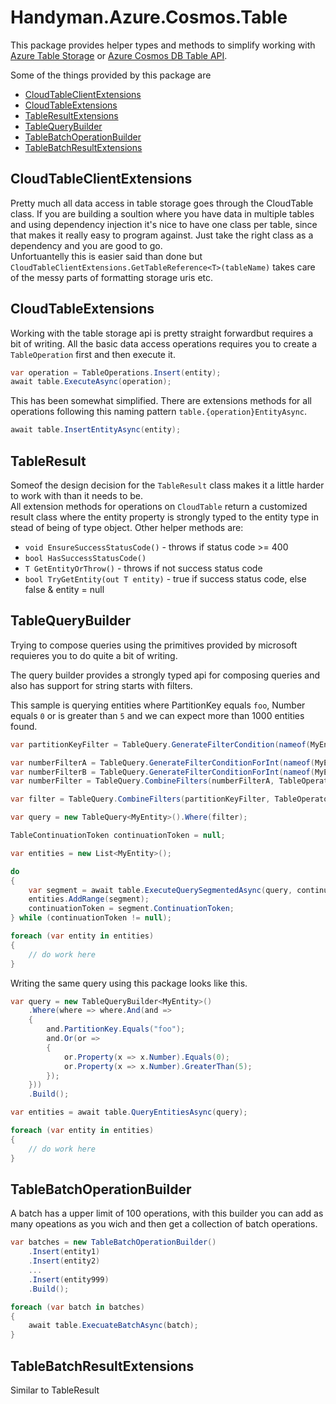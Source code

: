 # Handyman.Azure.Cosmos.Table

This package provides helper types and methods to simplify working with [Azure Table Storage](https://azure.microsoft.com/en-in/services/storage/tables/) or [Azure Cosmos DB Table API](https://docs.microsoft.com/en-us/azure/cosmos-db/table-introduction).

Some of the things provided by this package are

* [CloudTableClientExtensions](#CloudTableClientExtensions)
* [CloudTableExtensions](#CloudTableExtensions)
* [TableResultExtensions](#TableResultExtensions)
* [TableQueryBuilder](#TableQueryBuilder)
* [TableBatchOperationBuilder](#TableBatchOperationBuilder)
* [TableBatchResultExtensions](#TableBatchResultExtensions)

## CloudTableClientExtensions

Pretty much all data access in table storage goes through the CloudTable class. If you are building a soultion where you have data in multiple tables and using dependency injection it's nice to have one class per table, since that makes it really easy to program against. Just take the right class as a dependency and you are good to go.  
Unfortuantelly this is easier said than done but `CloudTableClientExtensions.GetTableReference<T>(tableName)` takes care of the messy parts of formatting storage uris etc.

## CloudTableExtensions

Working with the table storage api is pretty straight forwardbut requires a bit of writing. All the basic data access operations requires you to create a `TableOperation` first and then execute it.  

``` csharp
var operation = TableOperations.Insert(entity);
await table.ExecuteAsync(operation);

```

This has been somewhat simplified. There are extensions methods for all operations following this naming pattern `table.{operation}EntityAsync`.

``` csharp
await table.InsertEntityAsync(entity);
```

## TableResult

Someof the design decision for the `TableResult` class makes it a little harder to work with than it needs to be.  
All extension methods for operations on `CloudTable` return a customized result class where the entity property is strongly typed to the entity type in stead of being of type object. Other helper methods are:

* `void EnsureSuccessStatusCode()` - throws if status code >= 400
* `bool HasSuccessStatusCode()`
* `T GetEntityOrThrow()` - throws if not success status code
* `bool TryGetEntity(out T entity)` - true if success status code, else false & entity = null

## TableQueryBuilder

Trying to compose queries using the primitives provided by microsoft requieres you to do quite a bit of writing.  

The query builder provides a strongly typed api for composing queries and also has support for string starts with filters.

This sample is querying entities where PartitionKey equals `foo`, Number equals `0` or is greater than `5` and we can expect more than 1000 entities found.

``` csharp
var partitionKeyFilter = TableQuery.GenerateFilterCondition(nameof(MyEntity.PartitionKey), QueryComparisons.Equal, "foo");

var numberFilterA = TableQuery.GenerateFilterConditionForInt(nameof(MyEntity.Number), QueryComparisons.Equal, 0);
var numberFilterB = TableQuery.GenerateFilterConditionForInt(nameof(MyEntity.Number), QueryComparisons.GreaterThan, 5);
var numberFilter = TableQuery.CombineFilters(numberFilterA, TableOperators.Or, numberFilterB);

var filter = TableQuery.CombineFilters(partitionKeyFilter, TableOperators.And, numberFilter);

var query = new TableQuery<MyEntity>().Where(filter);

TableContinuationToken continuationToken = null;

var entities = new List<MyEntity>();

do
{
    var segment = await table.ExecuteQuerySegmentedAsync(query, continuationToken);
    entities.AddRange(segment);
    continuationToken = segment.ContinuationToken;
} while (continuationToken != null);

foreach (var entity in entities)
{
    // do work here
}
```

Writing the same query using this package looks like this.

``` csharp
var query = new TableQueryBuilder<MyEntity>()
    .Where(where => where.And(and =>
    {
        and.PartitionKey.Equals("foo");
        and.Or(or =>
        {
            or.Property(x => x.Number).Equals(0);
            or.Property(x => x.Number).GreaterThan(5);
        });
    }))
    .Build();

var entities = await table.QueryEntitiesAsync(query);

foreach (var entity in entities)
{
    // do work here
}
```

## TableBatchOperationBuilder

A batch has a upper limit of 100 operations, with this builder you can add as many opeations as you wich and then get a collection of batch operations.

``` csharp
var batches = new TableBatchOperationBuilder()
    .Insert(entity1)
    .Insert(entity2)
    ...
    .Insert(entity999)
    .Build();

foreach (var batch in batches)
{
    await table.ExecuateBatchAsync(batch);
}
```

## TableBatchResultExtensions

Similar to TableResult
